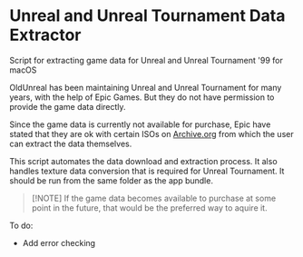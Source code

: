 # Unreal and Unreal Tournament Data Extractor
Script for extracting game data for Unreal and Unreal Tournament '99 for macOS

OldUnreal has been maintaining Unreal and Unreal Tournament for many years, with the help of Epic Games. But they do not have permission to provide the game data directly. 

Since the game data is currently not available for purchase, Epic have stated that they are ok with certain ISOs on [Archive.org](https://archive.org) from which the user can extract the data themselves.

This script automates the data download and extraction process. It also handles texture data conversion that is required for Unreal Tournament. It should be run from the same folder as the app bundle.

> [!NOTE] If the game data becomes available to purchase at some point in the future, that would be the preferred way to aquire it.

To do:
- Add error checking